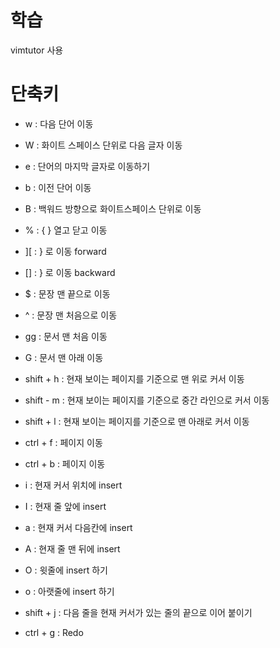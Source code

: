 # 학습
vimtutor 사용

# 단축키
- w : 다음 단어 이동
- W : 화이트 스페이스 단위로 다음 글자 이동
- e : 단어의 마지막 글자로 이동하기
- b : 이전 단어 이동
- B : 백워드 방향으로 화이트스페이스 단위로 이동
- % : { } 열고 닫고 이동
- ][ : } 로 이동 forward
- [] : } 로 이동 backward
- $ : 문장 맨 끝으로 이동
- ^ : 문장 맨 처음으로 이동
- gg : 문서 맨 처음 이동
- G : 문서 맨 아래 이동

- shift + h : 현재 보이는 페이지를 기준으로 맨 위로 커서 이동
- shift - m : 현재 보이는 페이지를 기준으로 중간 라인으로 커서 이동
- shift + l : 현재 보이는 페이지를 기준으로 맨 아래로 커서 이동

- ctrl + f : 페이지 이동
- ctrl + b : 페이지 이동

- i : 현재 커서 위치에 insert 
- I : 현재 줄 앞에 insert
- a : 현재 커서 다음칸에 insert
- A : 현재 줄 맨 뒤에 insert
- O : 윗줄에 insert 하기
- o : 아랫줄에 insert 하기

- shift + j : 다음 줄을 현재 커서가 있는 줄의 끝으로 이어 붙이기

- ctrl + g : Redo
